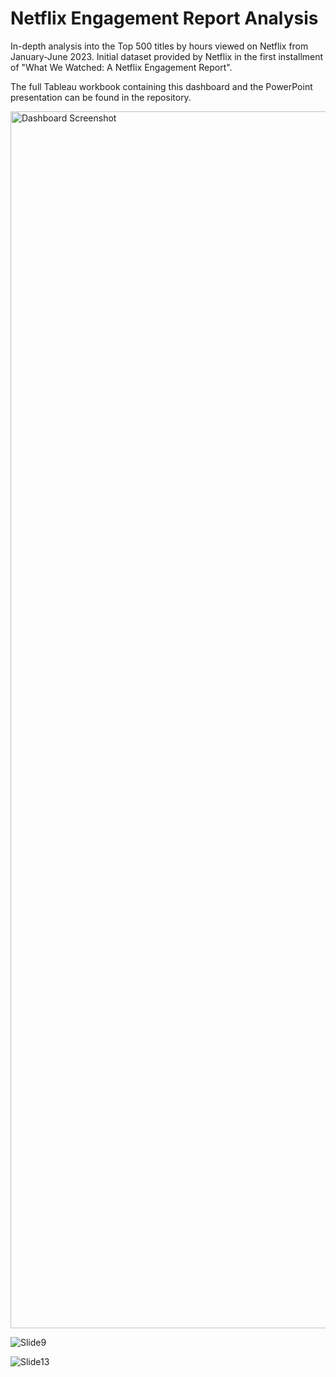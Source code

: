 # Netflix Engagement Report Analysis
In-depth analysis into the Top 500 titles by hours viewed on Netflix from January-June 2023. Initial dataset provided by Netflix in the first installment of "What We Watched: A Netflix Engagement Report".

The full Tableau workbook containing this dashboard and the PowerPoint presentation can be found in the repository.

<img width="1947" alt="Dashboard Screenshot" src="https://github.com/gerson-a/Netflix-Engagement-Report-Analysis/assets/142946842/5b911f7a-f839-4e79-8c8a-b92e93ddba8a">

![Slide9](https://github.com/gerson-a/Netflix-Engagement-Report-Analysis/assets/142946842/ed7051c0-7829-4206-b106-370b77159f18)

![Slide13](https://github.com/gerson-a/Netflix-Engagement-Report-Analysis/assets/142946842/ccabcc36-9d08-4795-aed3-1677667a46fd)




